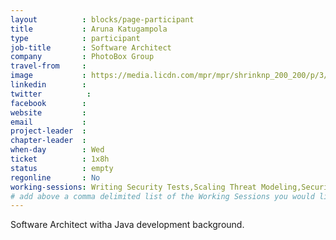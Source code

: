 ```yaml
---
layout          : blocks/page-participant
title           : Aruna Katugampola
type            : participant
job-title       : Software Architect
company         : PhotoBox Group
travel-from     :
image           : https://media.licdn.com/mpr/mpr/shrinknp_200_200/p/3/005/0af/386/2fa1435.jpg
linkedin        :
twitter          :
facebook        :
website         :
email           :
project-leader  :
chapter-leader  :
when-day        : Wed
ticket          : 1x8h
status          : empty
regonline       : No
working-sessions: Writing Security Tests,Scaling Threat Modeling,Security Guidance and Feedback in IDE,ZAP
# add above a comma delimited list of the Working Sessions you would like to attend (use the session's title)
---
```


Software Architect witha Java development background.
